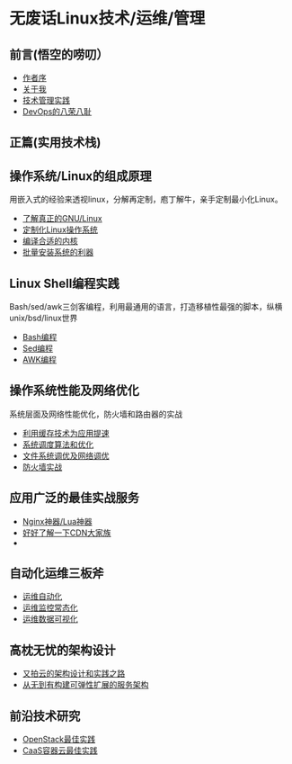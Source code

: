 # 无废话Linux技术/运维/管理
## 前言(悟空的唠叨）
* [作者序](README.md)
* [关于我](ABOUT_ME.md)
* [技术管理实践](HACKER_LINUX.md)
* [DevOps的八荣八耻](DEVOPS_LINUX.md)

## 正篇(实用技术栈)
## 操作系统/Linux的组成原理
用嵌入式的经验来透视linux，分解再定制，庖丁解牛，亲手定制最小化Linux。

* [了解真正的GNU/Linux](GNU_LINUX.md)
* [定制化Linux操作系统](MAKE_YOUR_LINUX.md)
* [编译合适的内核](MAKE_KERNEL_LINUX.md)
* [批量安装系统的利器](INSTALL_MORE_LINUX.md)

## Linux Shell编程实践
Bash/sed/awk三剑客编程，利用最通用的语言，打造移植性最强的脚本，纵横unix/bsd/linux世界

* [Bash编程](BASH_SHELL.md)
* [Sed编程](SED_SHELL.md)
* [AWK编程](AWK_SHELL.md)

## 操作系统性能及网络优化
系统层面及网络性能优化，防火墙和路由器的实战
* [利用缓存技术为应用提速](CACHE_LINUX.md)
* [系统调度算法和优化](FAST_LINUX.md)
* [文件系统调优及网络调优](NETWORK_LINUX.md)
* [防火墙实战](FIREWALL_LINUX.md)

## 应用广泛的最佳实战服务
* [Nginx神器/Lua神器](WEB_NGINX.md)
* [好好了解一下CDN大家族](WEB_CDN.md)
* 
## 自动化运维三板斧
* [运维自动化](AUTO_DEVOPS.md)
* [运维监控常态化](MONITOR_DEVOPS.md)
* [运维数据可视化](VISUAL_DEVOPS.md)

## 高枕无忧的架构设计
* [又拍云的架构设计和实践之路](ARCH_UPYUN.md)
* [从无到有构建可弹性扩展的服务架构](HACKER_SUPER_ARCH.md)

## 前沿技术研究
* [OpenStack最佳实践](COOL_OPENSTACK.md)
* [CaaS容器云最佳实践](COOL_CONTAINER.md)
